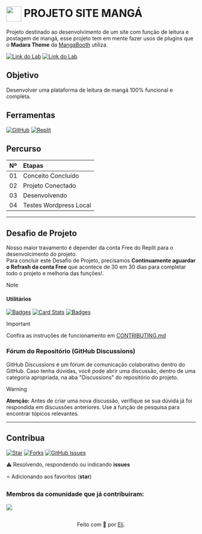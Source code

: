 <h1>
    <a href="https://replit.com/@realityservergf/MangaUploader">
     <img align="center" width="40px" src="https://cdn-icons-png.flaticon.com/512/4466/4466528.png"></a>
    <span> PROJETO SITE MANGÁ</span>
</h1>

Projeto destinado ao desenvolvimento de um site com função de leitura e postagem de mangá, esse projeto tem em mente fazer usos de plugins que o **Madara Theme** da [MangaBooth](https://mangabooth.com/product-category/extensions/) utiliza.

[![Link do Lab](https://img.shields.io/badge/▶-000?style=for-the-badge&logo=movie&logoColor=E94D5F)]() 
[![Link do Lab](https://img.shields.io/badge/Acesse%20o%20Lab%20na%20Plataforma-E94D5F?style=for-the-badge)]()

## Objetivo
Desenvolver uma plataforma de leitura de mangá 100% funcional e completa.

## Ferramentas
[![GitHub](https://img.shields.io/badge/GitHub-000?style=for-the-badge&logo=github&logoColor=30A3DC)](https://docs.github.com/)
[![Replit](https://mintlify.s3.us-west-1.amazonaws.com/replit/logo/light.svg)](https://replit.com/@realityservergf/MangaUploader) 

## Percurso
<table>
  <thead>
    <tr align="left">
      <th>Nº</th>
      <th>Etapas</th>
    </tr>
  </thead>
  <tbody align="left">
    <tr>
      <td>01</td>
      <td>Conceito Concluído</td>
    </tr>
    <tr>
      <td>02</td>
      <td>Projeto Conectado</td>
    </tr>
    <tr>
      <td>03</td>
      <td>Desenvolvendo</td>  
    </tr>
    <tr>
      <td>04</td>
      <td>Testes Wordpress Local</td>    
    </tr>
  </tbody>
</table>

---
## Desafio de Projeto 
Nosso maior travamento é depender da conta Free do Replit para o desenvolcimento do projeto.<br>
Para concluir este Desafio de Projeto, precisamos **Continuamente aguardar o Refrash da conta Free** que acontece de 30 em 30 dias para completar todo o projeto e melhoria das funções!.

> [!NOTE]   

#### Utilitários

[![Badges](https://img.shields.io/badge/Badges-30A3DC?style=for-the-badge)](https://github.com/digitalinnovationone/dio-lab-open-source/blob/main/utils/badges/badges.md)
[![Card Stats](https://img.shields.io/badge/Card%20Stats-E94D5F?style=for-the-badge)](https://github.com/digitalinnovationone/dio-lab-open-source/blob/main/utils/cards/github-stats.md)
[![Badges](https://img.shields.io/badge/Card%20Streak%20States-30A3DC?style=for-the-badge)](https://github.com/digitalinnovationone/dio-lab-open-source/blob/main/utils/cards/github-streak-stats.md)

> [!IMPORTANT]   
> Confira as instruções de funcionamento em [CONTRIBUTING.md](https://github.com/digitalinnovationone/dio-lab-open-source/blob/main/CONTRIBUTING.md)

### Fórum do Repositório (GitHub Discussions)
GitHub Discussions é um fórum de comunicação colaborativo dentro do GitHub. Caso tenha dúvidas, você pode abrir uma discussão, dentro de uma categoria apropriada, na aba "Discussions" do repositório do projeto.

> [!WARNING]  
> **Atenção:** Antes de criar uma nova discussão, verifique se sua dúvida já foi respondida em discussões anteriores. Use a função de pesquisa para encontrar tópicos relevantes.

---

## Contribua
[![Star](https://img.shields.io/github/stars/digitalinnovationone/dio-lab-open-source?style=social)](https://github.com/digitalinnovationone/dio-lab-open-source/stargazers)
[![Forks](https://img.shields.io/github/forks/digitalinnovationone/dio-lab-open-source?style=social)](https://github.com/digitalinnovationone/dio-lab-open-source/forks)
[![GitHub Issues](https://img.shields.io/github/issues/digitalinnovationone/dio-lab-open-source?style=social)]()

 ⚠️ Resolvendo, respondendo ou indicando **issues**

⭐ Adicionando aos favoritos (**star**) 

### Membros da comunidade que já contribuiram:
<a href="https://github.com/digitalinnovationone/dio-lab-open-source/graphs/contributors">
  <img src="https://contrib.rocks/image?repo=digitalinnovationone/dio-lab-open-source"/>
</a>

##
<div align="center">Feito com 💙 por <a href="https://github.com/elidianaandrade">Eli</a>.</div>
